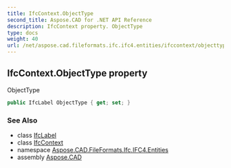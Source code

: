 ```yaml
---
title: IfcContext.ObjectType
second_title: Aspose.CAD for .NET API Reference
description: IfcContext property. ObjectType
type: docs
weight: 40
url: /net/aspose.cad.fileformats.ifc.ifc4.entities/ifccontext/objecttype/
---
```

## IfcContext.ObjectType property

ObjectType

```csharp
public IfcLabel ObjectType { get; set; }
```

### See Also

* class [IfcLabel](../../../aspose.cad.fileformats.ifc.ifc4.types/ifclabel/)
* class [IfcContext](../)
* namespace [Aspose.CAD.FileFormats.Ifc.IFC4.Entities](../../ifccontext/)
* assembly [Aspose.CAD](../../../)


